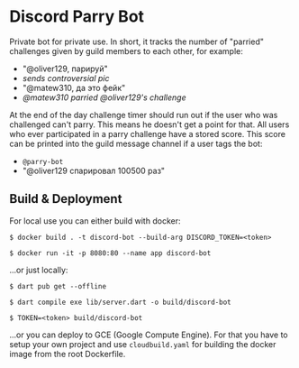 # Discord Parry Bot

Private bot for private use. In short, it tracks the number of "parried" challenges given by guild members to each other,
for example: 
- "@oliver129, парируй"
- *sends controversial pic*
- "@matew310, да это фейк"
- *@matew310 parried @oliver129's challenge*

At the end of the day challenge timer should run out if the user who was challenged can't parry. This means he doesn't get
a point for that. All users who ever participated in a parry challenge have a stored score. This score can be printed into
the guild message channel if a user tags the bot:
- `@parry-bot`
- "@oliver129 спарировал 100500 раз"

## Build & Deployment

For local use you can either build with docker: 
```shell
$ docker build . -t discord-bot --build-arg DISCORD_TOKEN=<token>

$ docker run -it -p 8080:80 --name app discord-bot
```

...or just locally:
```shell
$ dart pub get --offline

$ dart compile exe lib/server.dart -o build/discord-bot

$ TOKEN=<token> build/discord-bot
```

...or you can deploy to GCE (Google Compute Engine). For that you have to setup your own project and use `cloudbuild.yaml`
for building the docker image from the root Dockerfile.
